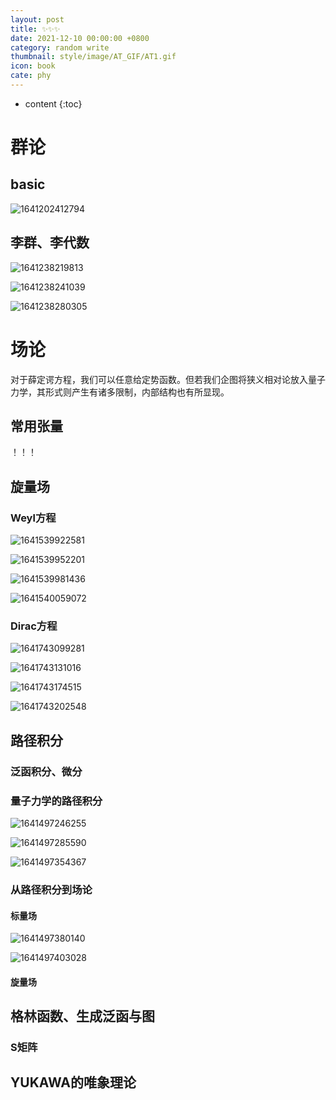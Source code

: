 ```yaml
---
layout: post
title: ✨✨✨
date: 2021-12-10 00:00:00 +0800
category: random write
thumbnail: style/image/AT_GIF/AT1.gif
icon: book
cate: phy
---
```


* content
{:toc}



# 群论

## basic

![1641202412794](style/image/ALL_MD_PIC/1641202412794.png)

## 李群、李代数

![1641238219813](style/image/ALL_MD_PIC/1641238219813.png)

![1641238241039](style/image/ALL_MD_PIC/1641238241039.png)

![1641238280305](style/image/ALL_MD_PIC/1641238280305.png)




# 场论

对于薛定谔方程，我们可以任意给定势函数。但若我们企图将狭义相对论放入量子力学，其形式则产生有诸多限制，内部结构也有所显现。


## 常用张量
！！！




## 旋量场

### Weyl方程

![1641539922581](style/image/ALL_MD_PIC/1641539922581.png)

![1641539952201](style/image/ALL_MD_PIC/1641539952201.png)

![1641539981436](style/image/ALL_MD_PIC/1641539981436.png)

![1641540059072](style/image/ALL_MD_PIC/1641540059072.png)

### Dirac方程
![1641743099281](style/image/ALL_MD_PIC/1641743099281.png)

![1641743131016](style/image/ALL_MD_PIC/1641743131016.png)

![1641743174515](style/image/ALL_MD_PIC/1641743174515.png)

![1641743202548](style/image/ALL_MD_PIC/1641743202548.png)

## 路径积分

### 泛函积分、微分

### 量子力学的路径积分


![1641497246255](style/image/ALL_MD_PIC/1641497246255.png)

![1641497285590](style/image/ALL_MD_PIC/1641497285590.png)

![1641497354367](style/image/ALL_MD_PIC/1641497354367.png)



### 从路径积分到场论

#### 标量场

![1641497380140](style/image/ALL_MD_PIC/1641497380140.png)

![1641497403028](style/image/ALL_MD_PIC/1641497403028.png)


#### 旋量场

## 格林函数、生成泛函与图

### S矩阵

### 


## YUKAWA的唯象理论







<script>
$(".post-content p img").css("filter","invert(1)");
</script>